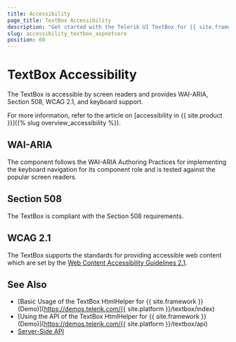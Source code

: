 ```yaml
---
title: Accessibility
page_title: TextBox Accessibility
description: "Get started with the Telerik UI TextBox for {{ site.framework }} and learn about its accessibility support for WAI-ARIA, Section 508, and WCAG 2.1."
slug: accessibility_textbox_aspnetcore
position: 60
---
```


# TextBox Accessibility

The TextBox is accessible by screen readers and provides WAI-ARIA, Section 508, WCAG 2.1, and keyboard support.

For more information, refer to the article on [accessibility in {{ site.product }}]({% slug overview_accessibility %}).

## WAI-ARIA

The component follows the WAI-ARIA Authoring Practices for implementing the keyboard navigation for its component role and is tested against the popular screen readers.

## Section 508

The TextBox is compliant with the Section 508 requirements.

## WCAG 2.1

The TextBox supports the standards for providing accessible web content which are set by the [Web Content Accessibility Guidelines 2.1](https://www.w3.org/TR/WCAG/).

## See Also

* [Basic Usage of the TextBox HtmlHelper for {{ site.framework }} (Demo)](https://demos.telerik.com/{{ site.platform }}/textbox/index)
* [Using the API of the TextBox HtmlHelper for {{ site.framework }} (Demo)](https://demos.telerik.com/{{ site.platform }}/textbox/api)
* [Server-Side API](/api/textbox)

